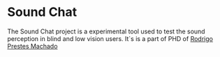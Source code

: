 # Sound Chat

The Sound Chat project is a experimental tool used to test the sound perception in blind and low vision users. It`s is a part of PHD of [Rodrigo Prestes Machado](https://www.scopus.com/authid/detail.uri?authorId=55574842400)
